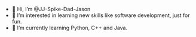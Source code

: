 - 👋 Hi, I’m @JJ-Spike-Dad-Jason
- 👀 I’m interested in learning new skills like software development, just for fun.
- 🌱 I’m currently learning Python, C++ and Java.

<!---
JJ-Spike-Dad-Jason/JJ-Spike-Dad-Jason is a ✨ special ✨ repository because its `README.md` (this file) appears on your GitHub profile.
You can click the Preview link to take a look at your changes.
--->
